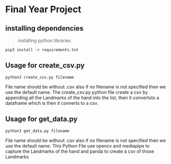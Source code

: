 # Final Year Project

## installing dependencies

> installing python libraries

    pip3 install -r requirements.txt

## Usage for create_csv.py

```
python3 create_csv.py filename
```

File name should be without .csv also if no filename is not specified then we use the default name.
The create_csv.py python file create a csv by appending all the Landmarks of the hand into the list, then it convertsto a dataframe which is then it converts to a csv.

## Usage for get_data.py

    python3 get_data.py filename

File name should be without .csv also if no filename is not specified then we use the default name.
This Python File use opencv and mediapipe to capture the Landmarks of the hand and panda to create a csv of those Landmarks
